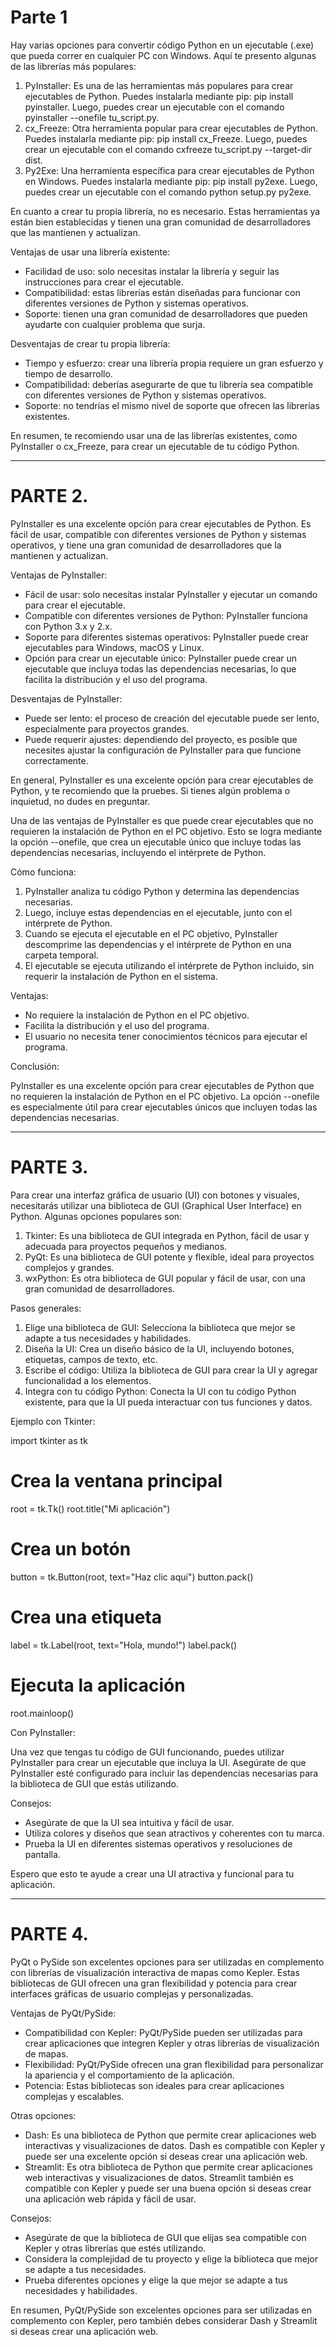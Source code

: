 # Parte 1

 Hay varias opciones para convertir código Python en un ejecutable (.exe) que pueda correr en cualquier PC con Windows. Aquí te presento algunas de las librerías más populares:

1. PyInstaller: Es una de las herramientas más populares para crear ejecutables de Python. Puedes instalarla mediante pip: pip install pyinstaller. Luego, puedes crear un ejecutable con el comando pyinstaller --onefile tu_script.py.
2. cx_Freeze: Otra herramienta popular para crear ejecutables de Python. Puedes instalarla mediante pip: pip install cx_Freeze. Luego, puedes crear un ejecutable con el comando cxfreeze tu_script.py --target-dir dist.
3. Py2Exe: Una herramienta específica para crear ejecutables de Python en Windows. Puedes instalarla mediante pip: pip install py2exe. Luego, puedes crear un ejecutable con el comando python setup.py py2exe.

En cuanto a crear tu propia librería, no es necesario. Estas herramientas ya están bien establecidas y tienen una gran comunidad de desarrolladores que las mantienen y actualizan.

Ventajas de usar una librería existente:

- Facilidad de uso: solo necesitas instalar la librería y seguir las instrucciones para crear el ejecutable.
- Compatibilidad: estas librerías están diseñadas para funcionar con diferentes versiones de Python y sistemas operativos.
- Soporte: tienen una gran comunidad de desarrolladores que pueden ayudarte con cualquier problema que surja.

Desventajas de crear tu propia librería:

- Tiempo y esfuerzo: crear una librería propia requiere un gran esfuerzo y tiempo de desarrollo.
- Compatibilidad: deberías asegurarte de que tu librería sea compatible con diferentes versiones de Python y sistemas operativos.
- Soporte: no tendrías el mismo nivel de soporte que ofrecen las librerías existentes.

En resumen, te recomiendo usar una de las librerías existentes, como PyInstaller o cx_Freeze, para crear un ejecutable de tu código Python.

----


# PARTE 2.

PyInstaller es una excelente opción para crear ejecutables de Python. Es fácil de usar, compatible con diferentes versiones de Python y sistemas operativos, y tiene una gran comunidad de desarrolladores que la mantienen y actualizan.

Ventajas de PyInstaller:

- Fácil de usar: solo necesitas instalar PyInstaller y ejecutar un comando para crear el ejecutable.
- Compatible con diferentes versiones de Python: PyInstaller funciona con Python 3.x y 2.x.
- Soporte para diferentes sistemas operativos: PyInstaller puede crear ejecutables para Windows, macOS y Linux.
- Opción para crear un ejecutable único: PyInstaller puede crear un ejecutable que incluya todas las dependencias necesarias, lo que facilita la distribución y el uso del programa.

Desventajas de PyInstaller:

- Puede ser lento: el proceso de creación del ejecutable puede ser lento, especialmente para proyectos grandes.
- Puede requerir ajustes: dependiendo del proyecto, es posible que necesites ajustar la configuración de PyInstaller para que funcione correctamente.

En general, PyInstaller es una excelente opción para crear ejecutables de Python, y te recomiendo que la pruebes. Si tienes algún problema o inquietud, no dudes en preguntar.

Una de las ventajas de PyInstaller es que puede crear ejecutables que no requieren la instalación de Python en el PC objetivo. Esto se logra mediante la opción --onefile, que crea un ejecutable único que incluye todas las dependencias necesarias, incluyendo el intérprete de Python.

Cómo funciona:

1. PyInstaller analiza tu código Python y determina las dependencias necesarias.
2. Luego, incluye estas dependencias en el ejecutable, junto con el intérprete de Python.
3. Cuando se ejecuta el ejecutable en el PC objetivo, PyInstaller descomprime las dependencias y el intérprete de Python en una carpeta temporal.
4. El ejecutable se ejecuta utilizando el intérprete de Python incluido, sin requerir la instalación de Python en el sistema.

Ventajas:

- No requiere la instalación de Python en el PC objetivo.
- Facilita la distribución y el uso del programa.
- El usuario no necesita tener conocimientos técnicos para ejecutar el programa.

Conclusión:

PyInstaller es una excelente opción para crear ejecutables de Python que no requieren la instalación de Python en el PC objetivo. 
La opción --onefile es especialmente útil para crear ejecutables únicos que incluyen todas las dependencias necesarias.

----


# PARTE 3.
Para crear una interfaz gráfica de usuario (UI) con botones y visuales, necesitarás utilizar una biblioteca de GUI (Graphical User Interface) en Python. Algunas opciones populares son:

1. Tkinter: Es una biblioteca de GUI integrada en Python, fácil de usar y adecuada para proyectos pequeños y medianos.
2. PyQt: Es una biblioteca de GUI potente y flexible, ideal para proyectos complejos y grandes.
3. wxPython: Es otra biblioteca de GUI popular y fácil de usar, con una gran comunidad de desarrolladores.

Pasos generales:

1. Elige una biblioteca de GUI: Selecciona la biblioteca que mejor se adapte a tus necesidades y habilidades.
2. Diseña la UI: Crea un diseño básico de la UI, incluyendo botones, etiquetas, campos de texto, etc.
3. Escribe el código: Utiliza la biblioteca de GUI para crear la UI y agregar funcionalidad a los elementos.
4. Integra con tu código Python: Conecta la UI con tu código Python existente, para que la UI pueda interactuar con tus funciones y datos.

Ejemplo con Tkinter:


import tkinter as tk

# Crea la ventana principal
root = tk.Tk()
root.title("Mi aplicación")

# Crea un botón
button = tk.Button(root, text="Haz clic aquí")
button.pack()

# Crea una etiqueta
label = tk.Label(root, text="Hola, mundo!")
label.pack()

# Ejecuta la aplicación
root.mainloop()


Con PyInstaller:

Una vez que tengas tu código de GUI funcionando, puedes utilizar PyInstaller para crear un ejecutable que incluya la UI. Asegúrate de que PyInstaller esté configurado para incluir las dependencias necesarias para la biblioteca de GUI que estás utilizando.

Consejos:

- Asegúrate de que la UI sea intuitiva y fácil de usar.
- Utiliza colores y diseños que sean atractivos y coherentes con tu marca.
- Prueba la UI en diferentes sistemas operativos y resoluciones de pantalla.

Espero que esto te ayude a crear una UI atractiva y funcional para tu aplicación.

----


# PARTE 4.

PyQt o PySide son excelentes opciones para ser utilizadas en complemento con librerías de visualización interactiva de mapas como Kepler. Estas bibliotecas de GUI ofrecen una gran flexibilidad y potencia para crear interfaces gráficas de usuario complejas y personalizadas.

Ventajas de PyQt/PySide:

- Compatibilidad con Kepler: PyQt/PySide pueden ser utilizadas para crear aplicaciones que integren Kepler y otras librerías de visualización de mapas.
- Flexibilidad: PyQt/PySide ofrecen una gran flexibilidad para personalizar la apariencia y el comportamiento de la aplicación.
- Potencia: Estas bibliotecas son ideales para crear aplicaciones complejas y escalables.

Otras opciones:

- Dash: Es una biblioteca de Python que permite crear aplicaciones web interactivas y visualizaciones de datos. Dash es compatible con Kepler y puede ser una excelente opción si deseas crear una aplicación web.
- Streamlit: Es otra biblioteca de Python que permite crear aplicaciones web interactivas y visualizaciones de datos. Streamlit también es compatible con Kepler y puede ser una buena opción si deseas crear una aplicación web rápida y fácil de usar.

Consejos:

- Asegúrate de que la biblioteca de GUI que elijas sea compatible con Kepler y otras librerías que estés utilizando.
- Considera la complejidad de tu proyecto y elige la biblioteca que mejor se adapte a tus necesidades.
- Prueba diferentes opciones y elige la que mejor se adapte a tus necesidades y habilidades.

En resumen, PyQt/PySide son excelentes opciones para ser utilizadas en complemento con Kepler, pero también debes considerar Dash y Streamlit si deseas crear una aplicación web.


